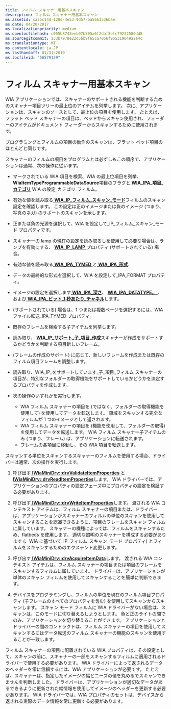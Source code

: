 ```yaml
---
title: フィルム スキャナー用基本スキャン
description: フィルム スキャナー用基本スキャン
ms.assetid: ca25c14d-120e-4e53-9d57-ba5663536bae
ms.date: 04/20/2017
ms.localizationpriority: medium
ms.openlocfilehash: c055b8743eeb97b505a6f2daf8efc79232580dd8
ms.sourcegitcommit: a33b7978e22d5bb9f65ca7056f955319049a2e4c
ms.translationtype: MT
ms.contentlocale: ja-JP
ms.lasthandoff: 01/31/2019
ms.locfileid: "56579139"
---
```

# <a name="basic-scanning-for-film-scanners"></a>フィルム スキャナー用基本スキャン





WIA アプリケーションでは、スキャナーのサポートされる機能を判断するためのスキャナー項目ツリーの最上位のアイテムを列挙します。 次に、アプリケーションは、スキャンのソースとして、最上位の項目を使用します。 たとえば、フラット ベッド スキャナーの項目は、ベッドからスキャン使用され、フィーダーのアイテムがドキュメント フィーダーからスキャンするために使用されます。

プログラミングとフィルムの項目の動作のスキャンは、フラット ベッド項目のほとんどと同じです。

スキャナーのフィルムの項目をプログラムとは必ずしもこの順序で、アプリケーションは通常、次の操作に従います。

-   マークされている WIA 項目を検索、WIA の最上位項目を列挙、 **WiaItemTypeProgrammableDataSource**項目のフラグと[ **WIA\_IPA\_項目\_カテゴリ**](https://msdn.microsoft.com/library/windows/hardware/ff551581) WIA の設定\_カテゴリ\_フィルム。

-   有効な値を読み取る[ **WIA\_IP\_フィルム\_スキャン\_モード**](https://msdn.microsoft.com/library/windows/hardware/ff552598)フィルムのスキャン設定を確認します。 この設定は正のイメージまたは負のイメージ (つまり、写真のネガ) のサポートのスキャンを示します。

-   正または負の光源を選択して、WIA を設定して\_IP\_フィルム\_スキャン\_モード プロパティです。

-   スキャナーの lamp の現在の設定を読み取るしを使用して必要な場合は、ランプを有効にする、 [ **WIA\_IP\_LAMP** ](https://msdn.microsoft.com/library/windows/hardware/ff552603)プロパティ (サポートされている) 場合。

-   有効な値を読み取る[ **WIA\_IPA\_TYMED** ](https://msdn.microsoft.com/library/windows/hardware/ff551656)と[ **WIA\_IPA\_形式**](https://msdn.microsoft.com/library/windows/hardware/ff551553).

-   データの最終的な形式を選択して、WIA を設定して\_IPA\_FORMAT プロパティ。

-   イメージの設定を選択します[ **WIA\_IPA\_深さ**](https://msdn.microsoft.com/library/windows/hardware/ff551546)、 [ **WIA\_IPA\_DATATYPE**。 ](https://msdn.microsoft.com/library/windows/hardware/ff551543)、および[ **WIA\_IPA\_ビット\_1 秒あたり\_チャネル**](https://msdn.microsoft.com/library/windows/hardware/ff551526)します。

-   (サポートされている) 場合は、1 つまたは複数ページを選択するには、WIA ファイル転送\_IPA\_TYMED プロパティ。

-   既存のフレームを検索する子アイテムを列挙します。

-   読み取り、 [ **WIA\_IP\_サポート\_子\_項目\_作成**](https://msdn.microsoft.com/library/windows/hardware/ff552653)スキャナーが作成をサポートするかどうかを判断する項目新しいフレーム。

-   (フレームの作成のサポート) に応じて、新しいフレームを作成または既存のフィルム項目フレームを調整します。

-   読み取り、WIA\_IP\_をサポートしています\_子\_項目\_フィルム スキャナーの項目が、特別なフォルダーの取得機能をサポートしているかどうかを決定するプロパティを作成します。

-   次の操作のいずれかを実行します。
    -   WIA フィルム スキャナーの項目を (ではなく、フォルダーの取得機能を使用して) を使用してデータを転送します。 領域をスキャンする完全なフィルムが 1 つのイメージとして返されます。
    -   WIA フィルム スキャナーの項目を (機能を使用して、フォルダーの取得) を使用してデータを転送します。 WIA フィルム スキャナー子アイテムのみ (つまり、フレーム) は、アプリケーションに転送されます。
    -   フレームの各項目に移動し、その WIA 項目を転送します。

スキャンする単位をスキャンするスキャナーのフィルムを使用する場合、ドライバーは通常、次の操作を実行します。

1.  呼び出す[ **IWiaMiniDrv::drvValidateItemProperties** ](https://msdn.microsoft.com/library/windows/hardware/ff545017)と[ **IWiaMiniDrv::drvReadItemProperties**](https://msdn.microsoft.com/library/windows/hardware/ff545005)します。 WIA ドライバーでは、アプリケーションのプロパティの設定フェーズ中にプロパティの設定を検証する必要があります。

2.  呼び出す[ **IWiaMiniDrv::drvWriteItemProperties**](https://msdn.microsoft.com/library/windows/hardware/ff545020)します。 渡される WIA コンテキスト アイテムは、フィルム スキャナーの項目または、ドライバーは、アプリケーションがスキャナーのフィルムの単位のスキャンを使用してスキャンすることを認識できるように、項目のフレームをスキャン フィルムに属しています。 スキャナーの機種によっては、フィルムをスキャンするため、flatbeds を使用します。 適切な照明のスキャナーを構成する必要があります (、WIA に基づいて\_IP\_フィルム\_スキャン\_モード プロパティ) とフィルムをスキャンするためのエクステント変更します。

3.  呼び出す[ **IWiaMiniDrv::drvAcquireItemData**](https://msdn.microsoft.com/library/windows/hardware/ff543956)します。 渡される WIA コンテキスト アイテムは、フィルム スキャナーの項目または項目のフレームをスキャンするフィルムに属しています。 ドライバーは、アプリケーションが単体のスキャン フィルムを使用してスキャンすることを簡単に判断できます。

4.  デバイスをプログラミングし、フィルムの単位を現在のフィルム項目プロパティ (子フレームのすべてのプロパティを含む) を使用してスキャンからスキャンします。 スキャン モード フィルムに WIA ドライバーがない場合は、スキャンは、このモードに切り替えるしようとします。 負と正のライトの間でのみ、アプリケーションを切り替えることができます。 アプリケーションとドライバーの間のコントラクトは、フィルム スキャナーの項目を使用してスキャンするにはデータ転送のフィルム スキャナーの機能のスキャンを使用することが一致します。

フィルム スキャナーの項目に配置されている WIA プロパティは、その設定として、スキャンの前に、スキャナーの一部をスキャンするフィルムに適用されるドライバーで使用する必要があります。 WIA ドライバーによって返されるデータのヘッダーを常に信頼するには、WIA アプリケーションが必要です。 たとえば、スキャナーは、指定したイメージの幅とニーズの値を丸めるでスキャンできませんを判断しました。 ドライバーは、アプリケーションが適切なデータがあるできるように更新された幅情報を使用してイメージのヘッダーを更新する必要があります。 WIA ドライバーでは、WIA プロパティのセットは、デバイスから返される実際のデータ情報を常に更新する必要があります。

 

 




